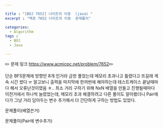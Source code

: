 ```yaml
---

title : "[BOJ 7652] 나이트의 이동  (java) "
excerpt : "백준 7652 나이트의 이동  문제풀이"

categories:
  - Algorithm
tags :
  - BOJ 
  - Java

---
```


:pencil2: 문제 링크 <https://www.acmicpc.net/problem/7652>:pencil2:
 

단순 BFS문제에 방향만 8개 인거라 금방 풀었는데 메모리 초과나고 틀렸다고 뜨길래 계속 시간 썼다 ㅠ 알고보니 출력을 마지막에 한꺼번에 해야하는데 테스트케이스 끝날때마다 해서 오류난것이였음 ㅎ..
최소 거리 구하기 위해 NxN 배열을 만들고 진행될때마다 이전거에서 하나씩 늘렸었는데, 메모리 초과 해결하려고 다른 풀이도 알아봤더니 Pair에다가 그냥 거리 담아두는 변수 추가해서 더 간단하게 구하는 방법도 있었다. 

문제풀이(배열쓴거)

<script src="https://gist.github.com/leejieun1121/e8b7e2ce65402b8a357d3f2af2464127.js"></script>


문제풀이(Pair에 변수추가) 

<script src="https://gist.github.com/leejieun1121/ed9c91b532263c3bb1437c7ba8ead299.js"></script>
